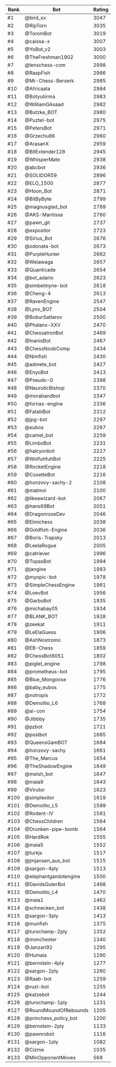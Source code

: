 Rank|Bot|Rating
---|---|---
#1|@bird_xx|3047
#2|@RipTorn|3035
#3|@ToromBot|3019
#4|@caissa-x|3007
#5|@YoBot_v2|3003
#6|@TheFreshman1902|3000
#7|@lenschess-com|2998
#8|@RaspFish|2986
#9|@Mr-Chess-Berserk|2985
#10|@Africaata|2984
#11|@Botyuliirma|2983
#12|@WilliamGAsaad|2982
#13|@Butzke_BOT|2980
#14|@Puztel-bot|2975
#15|@PetersBot|2971
#16|@Grzechu86|2960
#17|@ArasanX|2959
#18|@BitExtender128|2945
#19|@WhisperMate|2938
#20|@abcbot|2936
#21|@SOLIDOR59|2896
#22|@ELO_1500|2877
#23|@Hoon_Bot|2871
#24|@BitByByte|2799
#25|@magnusglad_bot|2789
#26|@AKS-Mantissa|2760
#27|@pawn_git|2737
#28|@expositor|2723
#29|@Sirius_Bot|2676
#30|@odonata-bot|2673
#31|@PurpleHunter|2662
#32|@Weiawaga|2657
#33|@Quanticade|2654
#34|@bot_adario|2623
#35|@simbelmyne-bot|2618
#36|@Cheng-4|2613
#37|@RavenEngine|2547
#38|@Lynx_BOT|2504
#39|@BoburSattarov|2500
#40|@Phalanx-XXV|2470
#41|@ChessatronBot|2469
#42|@InanisBot|2467
#43|@ChessNoobComp|2434
#44|@Nimfish|2430
#45|@admete_bot|2427
#46|@EnyoBot|2413
#47|@Pseudo-0|2398
#48|@NeuroticBishop|2370
#49|@morabandbot|2347
#50|@fornax-engine|2336
#51|@FataliiBot|2312
#52|@jpg-bot|2297
#53|@eubos|2267
#54|@camel_bot|2259
#55|@LimboBot|2231
#56|@halcyonbot|2227
#57|@WolfuhfuhBot|2225
#58|@RocketEngine|2218
#59|@CosetteBot|2216
#60|@honzovy-sachy-2|2108
#61|@matmoi|2100
#62|@likeawizard-bot|2067
#63|@hans68Bot|2051
#64|@DragonroseDev|2046
#65|@Elmichess|2038
#66|@Goldfish-Engine|2036
#67|@Boris-Trapsky|2013
#68|@LeelaRogue|2005
#69|@catriever|1996
#70|@TopasBot|1994
#71|@jangine|1983
#72|@myopic-bot|1978
#73|@SimpleChessEngine|1961
#74|@LoevBot|1956
#75|@GarboBot|1935
#76|@michabay05|1934
#77|@BLANK_BOT|1928
#78|@zeekat|1911
#79|@LeElaGuess|1906
#80|@AshNostromo|1873
#81|@EB-Chess|1859
#82|@ChessBot8051|1802
#83|@piglet_engine|1798
#84|@prometheus-bot|1795
#85|@Blue_Mongoose|1776
#86|@baby_eubos|1775
#87|@notropis|1772
#88|@Demolito_L6|1768
#89|@ai-con|1754
#90|@Jibbby|1735
#91|@pzbot|1721
#92|@postbot|1685
#93|@QueensGamBOT|1684
#94|@honzovy-sachy|1661
#95|@The_Marcus|1654
#96|@TheShadowEngine|1649
#97|@melsh_bot|1647
#98|@maia9|1643
#99|@Virutor|1623
#100|@simplexitor|1619
#101|@Demolito_L5|1589
#102|@Rodent-IV|1581
#103|@ChessChildren|1564
#104|@Drunken-pipe-bomb|1564
#105|@HardRok|1555
#106|@maia5|1552
#107|@turkjs|1517
#108|@jmjansen_aus_bot|1515
#109|@sargon-4ply|1513
#110|@elephantgambitengine|1500
#111|@DavidsGuterBot|1498
#112|@Demolito_L4|1470
#113|@maia1|1462
#114|@schnecken_bot|1438
#115|@sargon-3ply|1413
#116|@munfish|1375
#117|@turochamp-2ply|1352
#118|@monchester|1340
#119|@Janzari92|1295
#120|@Humaia|1290
#121|@bernstein-4ply|1277
#122|@sargon-2ply|1260
#123|@Raab-bot|1259
#124|@rust-bot|1255
#125|@katzebot|1244
#126|@turochamp-1ply|1231
#127|@RoundMoundOfRebounds|1205
#128|@princhess_policy_bot|1200
#129|@bernstein-2ply|1133
#130|@pawnrobot|1116
#131|@sargon-1ply|1082
#132|@Cizme|1035
#133|@MinOpponentMoves|568
